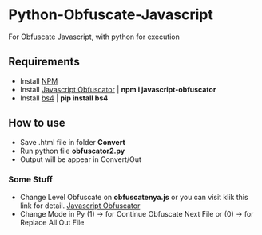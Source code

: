 # Python-Obfuscate-Javascript
For Obfuscate Javascript, with python for execution

## Requirements
- Install [NPM](https://www.npmjs.com/get-npm)
- Install [Javascript Obfuscator](https://www.npmjs.com/package/javascript-obfuscator) | **npm i javascript-obfuscator**
- Install [bs4](https://pypi.org/project/bs4/) | **pip install bs4**

## How to use
- Save .html file in folder **Convert**
- Run python file **obfuscator2.py**
- Output will be appear in Convert/Out

### Some Stuff
- Change Level Obfuscate on **obfuscatenya.js** or you can visit klik this link for detail. [Javascript Obfuscator](https://github.com/javascript-obfuscator/javascript-obfuscator#javascript-obfuscator-options)
- Change Mode in Py (1) -> for Continue Obfuscate Next File or (0) -> for Replace All Out File

